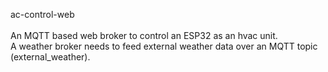 ac-control-web\
\
An MQTT based web broker to control an ESP32 as an hvac unit.\
A weather broker needs to feed external weather data over an MQTT topic (external_weather). 

